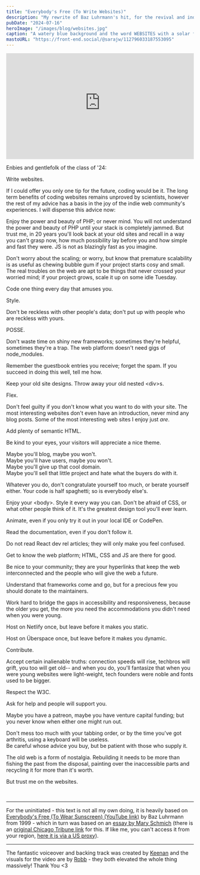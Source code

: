 ```yaml
---
title: "Everybody's Free (To Write Websites)"
description: "My rewrite of Baz Luhrmann's hit, for the revival and indie web."
pubDate: "2024-07-16"
heroImage: "/images/blog/websites.jpg"
caption: "A watery blue background and the word WEBSITES with a solar flare."
mastoURL: "https://front-end.social/@sarajw/112796033187553095"
---
```


<iframe style="width: 100%; aspect-ratio: 16/9" src="https://www.youtube-nocookie.com/embed/v5UsuZ4DS_Q?si=4TA9iLCcsK7L6jVt" title="YouTube video player" frameborder="0" allow="accelerometer; autoplay; clipboard-write; encrypted-media; gyroscope; picture-in-picture; web-share" referrerpolicy="strict-origin-when-cross-origin" allowfullscreen></iframe>

Enbies and gentlefolk of the class of '24:

Write websites.

If I could offer you only one tip for the future, coding would be it. The long term benefits of coding websites remains unproved by scientists, however the rest of my advice has a basis in the joy of the indie web community's experiences. I will dispense this advice now:

Enjoy the power and beauty of PHP; or never mind. You will not understand the power and beauty of PHP until your stack is completely jammed. But trust me, in 20 years you'll look back at your old sites and recall in a way you can't grasp now, how much possibility lay before you and how simple and fast they were. JS is not as blazingly fast as you imagine.

Don't worry about the scaling; or worry, but know that premature scalability is as useful as chewing bubble gum if your project starts cosy and small. The real troubles on the web are apt to be things that never crossed your worried mind; if your project grows, scale it up on some idle Tuesday.

Code one thing every day that amuses you.

Style.

Don't be reckless with other people's data; don't put up with people who are reckless with yours.

POSSE.

Don't waste time on shiny new frameworks; sometimes they're helpful, sometimes they're a trap. The web platform doesn't need gigs of node_modules.

Remember the guestbook entries you receive; forget the spam. If you succeed in doing this well, tell me how.

Keep your old site designs. Throw away your old nested &lt;div&gt;s.

Flex.

Don't feel guilty if you don't know what you want to do with your site. The most interesting websites don't even have an introduction, never mind any blog posts. Some of the most interesting web sites I enjoy just *are*.

Add plenty of semantic HTML.

Be kind to your eyes, your visitors will appreciate a nice theme.

Maybe you'll blog, maybe you won't.  
Maybe you'll have users, maybe you won't.  
Maybe you'll give up that cool domain.   
Maybe you'll sell that little project and hate what the buyers do with it.

Whatever you do, don't congratulate yourself too much, or berate yourself either. Your code is half spaghetti; so is everybody else's.

Enjoy your &lt;body&gt;. Style it every way you can. Don't be afraid of CSS, or what other people think of it. It's the greatest design tool you'll ever learn.

Animate, even if you only try it out in your local IDE or CodePen.

Read the documentation, even if you don't follow it.

Do not read React dev rel articles; they will only make you feel confused.

Get to know the web platform; HTML, CSS and JS are there for good.

Be nice to your community; they are your hyperlinks that keep the web interconnected and the people who will give the web a future.

Understand that frameworks come and go, but for a precious few you should donate to the maintainers.

Work hard to bridge the gaps in accessibility and responsiveness, because the older you get, the more you need the accommodations you didn't need when you were young.

Host on Netlify once, but leave before it makes you static.

Host on Überspace once, but leave before it makes you dynamic.

Contribute.

Accept certain inalienable truths: connection speeds will rise, techbros will grift, you too will get old-- and when you do, you'll fantasize that when you were young websites were light-weight, tech founders were noble and fonts used to be bigger.

Respect the W3C.

Ask for help and people will support you.

Maybe you have a patreon, maybe you have venture capital funding; but you never know when either one might run out.

Don't mess too much with your tabbing order, or by the time you've got arthritis, using a keyboard will be useless.  
Be careful whose advice you buy, but be patient with those who supply it.

The old web is a form of nostalgia. Rebuilding it needs to be more than fishing the past from the disposal, painting over the inaccessible parts and recycling it for more than it's worth.

But trust me on the websites.

&nbsp;

---

For the uninitiated - this text is not all my own doing, it is heavily based on [Everybody's Free (To Wear Sunscreen) (YouTube link)](https://youtu.be/sTJ7AzBIJoI) by Baz Luhrmann from 1999 - which in turn was based on an [essay by Mary Schmich](https://en.wikipedia.org/wiki/Wear_Sunscreen) (there is an [original Chicago Tribune link](https://www.chicagotribune.com/columns/chi-schmich-sunscreen-column-column.html) for this. If like me, you can't access it from your region, [here it is via a US proxy](https://us1.proxysite.com/process.php?d=cxKlKcDfVAsm3o%2FOQZWhYud1upBtXAqHYFaDPVPRIUviedzBpVUGSVBYo5lFp2mC91P6pZA%2FDZnCBMgB%2BNo2VopVrWHSFeMqLplSyatmGLIcyTroER2WP9Y3uKc%3D&b=1)).

---

The fantastic voiceover and backing track was created by [Keenan](https://gkeenan.co/) and the visuals for the video are by [Robb](https://rknight.me/) - they both elevated the whole thing massively! Thank You <3
